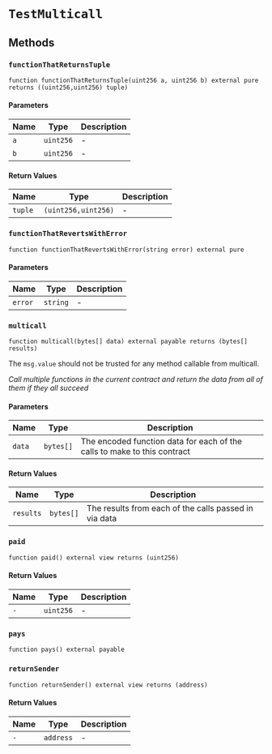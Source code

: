 
# `TestMulticall`

    

    
## Methods
### `functionThatReturnsTuple`
```solidity
function functionThatReturnsTuple(uint256 a, uint256 b) external pure returns ((uint256,uint256) tuple)
```

            

            
#### Parameters

| Name | Type | Description |
|---|---|---|
| `a` | `uint256` | - |
| `b` | `uint256` | - |

#### Return Values

| Name | Type | Description |
|---|---|---|
| `tuple` | `(uint256,uint256)` | - |

### `functionThatRevertsWithError`
```solidity
function functionThatRevertsWithError(string error) external pure
```

            

            
#### Parameters

| Name | Type | Description |
|---|---|---|
| `error` | `string` | - |

### `multicall`
```solidity
function multicall(bytes[] data) external payable returns (bytes[] results)
```

            
The `msg.value` should not be trusted for any method callable from multicall.

            
*Call multiple functions in the current contract and return the data from all of them if they all succeed*
#### Parameters

| Name | Type | Description |
|---|---|---|
| `data` | `bytes[]` | The encoded function data for each of the calls to make to this contract |

#### Return Values

| Name | Type | Description |
|---|---|---|
| `results` | `bytes[]` | The results from each of the calls passed in via data |

### `paid`
```solidity
function paid() external view returns (uint256)
```

            

            
#### Return Values

| Name | Type | Description |
|---|---|---|
| `-` | `uint256` | - |

### `pays`
```solidity
function pays() external payable
```

            

            
### `returnSender`
```solidity
function returnSender() external view returns (address)
```

            

            
#### Return Values

| Name | Type | Description |
|---|---|---|
| `-` | `address` | - |


